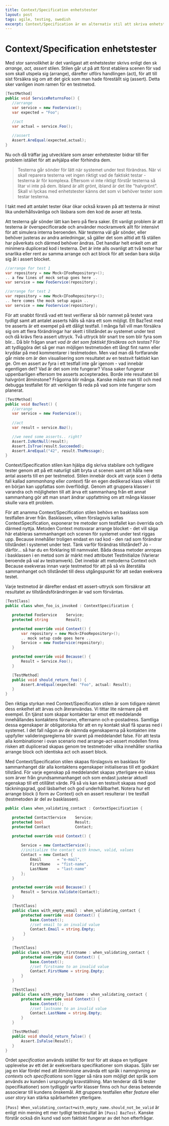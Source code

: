 ```yaml
---
title: Context/Specification enhetstester
layout: post
tags: agile, testing, swedish
excerpt: Context/Specification är en alternativ stil att skriva enhetstester enligt. Tycker du att ni har enhetstester som är komplexa eller svåra att underhålla av andra anledningar? Då kan Context/Specification stilen vara ett bra verktyg i arbetet med att reda ut situationen.
---
```

# Context/Specification enhetstester

Med stor sannolikhet är det vanligast att enhetstester skrivs enligt den sk _arrange, act, assert_ stilen. Stilen går ut på att först etablera scenen för vad som skall utspela sig (arrange), därefter utförs handlingen (act), för att till sist försäkra sig om att det gick som man hade föreställt sig (assert). Detta sker vanligen inom ramen för en testmetod.

```csharp
[TestMethod]
public void ServiceReturnsFoo() {
   //arrange
   var service = new FooService();
   var expected = "Foo";
            
   //act
   var actual = service.Foo();

   //assert
   Assert.AreEqual(expected,actual);
}
```

Nu och då träffar jag utvecklare som anser enhetstester bidrar till fler problem istället för att avhjälpa eller förhindra dem.

> Testerna går sönder för lätt när systemet under test förändras. När vi skall reparera testerna vet ingen riktigt vad de faktiskt testar - testerna är för komplexa. Eftersom vi inte riktigt förstår testerna så litar vi inte på dem. Ibland är allt grönt, ibland är det lite "halvgrönt". Skall vi lyckas med enhetstester känns det som vi behöver tester som testar testerna.

I takt med att antalet tester ökar ökar också kraven på att testerna är minst lika underhållsvänliga och läsbara som den kod de avser att testa.

Att testerna går sönder lätt kan bero på flera saker. Ett vanligt problem är att testerna är överspecificerade och använder mockramverk allt för intensivt för att simulera interna beroenden. När testerna väl går sönder, eller behöver justeras av andra anledningar, så gäller det som alltid att få ställen har påverkats och därmed behöver ändras. Det handlar helt enkelt om att minimera duplicerad kod i testerna. Det är inte alls ovanligt att två tester har snarlika eller rent av samma arrange och act block för att sedan bara skilja sig åt i assert blocket.

```csharp
//arrange for test 1
var repository = new Mock<IFooRepository>();
.. a few lines of mock setup goes here ..
var service = new FooService(repository);

//arrange for test 2
var repository = new Mock<IFooRepository>();
.. here comes the mock setup again ..
var service = new FooService(repository);
```

För att snabbt förstå vad ett test verifierar så bör namnet på testet vara tydligt samt att antalet asserts hålls så nära ett som möjligt. Ett BazTest med tre asserts är ett exempel på ett dåligt testfall.
I många fall vill man försäkra sig om att flera förändringar har skett i tillståndet av systemet under test och då krävs flera assert uttryck. Två uttryck blir snart tre som blir fyra som blir... Då blir frågan snart *vad är det som faktiskt försäkras och testas?* För att tydliggöra det så ger man möjligen testmetoden ett långt fint namn eller kryddar på med kommentarer i testmetoden. Men vad man då fortfarande går miste om är den visualisering som resultatet av en testsvit faktiskt kan ge. Om en assert av fyra i ett testfall inte går igenom - vad innebär egentligen det? Vad är det som inte fungerar? Vissa saker fungerar uppenbarligen eftersom tre asserts accepterades. Borde inte resultatet bli halvgrönt åtminstone? Frågorna blir många. Kanske måste man till och med debugga testfallet för att verkligen få reda på vad som inte fungerar som planerat.

```csharp
[TestMethod]
public void BazTest() {
   //arrange
   var service = new FooService();
           
   //act
   var result = service.Baz();

   //we need some asserts.. right?
   Assert.IsNotNull(result);   
   Assert.IsTrue(result.Succeeded);
   Assert.AreEqual("42", result.TheMessage);
}
```

Context/Specification stilen kan hjälpa dig skriva stabilare och tydligare tester genom att på ett naturligt sätt bryta ut scenen samt att hålla nere antal asserts till en per testmetod.
Stilen innebär dock att varje scen (i detta fall kallad *sammanhang* eller *context*) får en egen dedikerad klass vilket till en början kan uppfattas som överflödigt. Genom att gruppera klasser i varandra och möjligheten till att ärva ett sammanhang från ett annat sammanhang gör att man snart ändrar uppfattning om att många klasser skulle vara ett problem.

För att anamma Context/Specification stilen behövs en basklass som testfallen ärver från. Basklassen, vilken förslagsvis kallas ContextSpecification, exponerar tre metoder som testfallet kan överrida och därmed nyttja. Metoden Context motsvarar arrange blocket - det vill säga här etableras sammanhanget och scenen för systemet under test riggas upp. Because innehåller troligen endast en rad kod - den rad som förändrar tillståndet i systemet under test. Tänk varför förändras tillståndet? Jo - därför... så har du en förklaring till namnvalet. Båda dessa metoder anropas i basklassen i en metod som är märkt med attributet TestInitialize (Varierar beroende på val av testramverk). Det innebär att metoderna Context och Because exekveras innan varje testmetod för att på så vis återställa sammanhanget och tillståndet till dess utgångspunkt för att sedan exekvera testet.

Varje testmetod är därefter endast ett assert-uttryck som försäkrar att resultatet av tillståndsförändringen är vad som förväntas.

```csharp
[TestClass]
public class when_foo_is_invoked : ContextSpecification {

   protected FooService    Service;
   protected string        Result;

   protected override void Context() {
       var repository = new Mock<IFooRepository>();
       .. mock setup code goes here ..
       Service = new FooService(repository);
   }

   protected override void Because() {
       Result = Service.Foo();
   }

   [TestMethod]
   public void should_return_foo() {
       Assert.AreEqual(expected: "Foo", actual: Result);
   }
}
```

Den riktiga styrkan med Context/Specification stilen är som tidigare nämnt dess enkelhet att ärvas och återanvändas.
Vi tittar lite närmare på ett exempel. 
En tjänst som skapar kontakter tar emot ett meddelande innehållandes kontaktens förnamn, efternamn och e-postadress. Samtliga dessa egenskaper är obligatoriska för att en ny kontakt skall få sparas ned i systemet. I det fall någon av de nämnda egenskaperna på kontakten inte uppfyller valideringsreglerna blir svaret på meddelandet false. 
För att testa alla kombinationer i ovan scenario med arrange-act-assert modellen finns risken att duplicerad skapas genom tre testmetoder vilka innehåller snarlika arrange block och identiska act och assert block.

Med Context/Specification stilen skapas förslagsvis en basklass för sammanhanget där alla kontaktens egenskaper initialiseras till ett godkänt tillstånd. För varje egenskap på meddelandet skapas ytterligare en klass som ärver från grundsammanhanget och som endast justerar aktuell egenskap till ett otillåtet värde. På så vis kan en testsvit skapas med god täckningsgrad, god läsbarhet och god underhållbarhet. Notera hur ett arrange block (i form av Context) och en assert resulterar i tre testfall (testmetoden är del av basklassen).

```csharp
public class when_validating_contact : ContextSpecification {

   protected ContactService    Service;
   protected bool              Result;
   protected Contact           Contact;

   protected override void Context() {
           
       Service = new ContactService();
       //initialize the contact with known, valid, values
       Contact = new Contact {
           Email       = "e-mail",
           FirstName   = "fist-name",
           LastName    = "last-name"
       };
   }

   protected override void Because() {
       Result = Service.Validate(Contact);
   }

   [TestClass]
   public class with_empty_email : when_validating_contact {
       protected override void Context() {
           base.Context();
           //set email to an invalid value
           Contact.Email = string.Empty;
        }
   }

   [TestClass]
   public class with_empty_firstname : when_validating_contact {
       protected override void Context() {
           base.Context();
           //set firstname to an invalid value
           Contact.FirstName = string.Empty;
       }
   }

   [TestClass]
   public class with_empty_lastname : when_validating_contact {
       protected override void Context() {
           base.Context();
           //set lastname to an invalid value
           Contact.LastName = string.Empty;
       }
   }

   [TestMethod]
   public void should_return_false() {
       Assert.IsFalse(Result);
   }
}
```

Ordet *specification* används istället för *test* för att skapa en tydligare upplevelse av ett det är exekverbara specifikationer som skapas. Själv ser jag en klar fördel med att åtminstone använda ett språk i namngivning av *contexts* och *specifications* som ligger så nära som möjligt det språk som används av kunden i ursprunglig kravställning. Man tenderar då få tester (specifikationer) som tydliggör varför klasser finns och hur deras beteende associerar till kundens önskemål. Att gruppera testfallen efter *feature* eller *user story* kan stärka spårbarheten ytterligare.

`[Pass] When_validating_contact+with_empty_name.should_not_be_valid` är enligt min mening ett mer tydligt testresultat än `[Pass] BazTest`. Kanske förstår också din kund vad som faktiskt fungerar av det hon efterfrågar.
